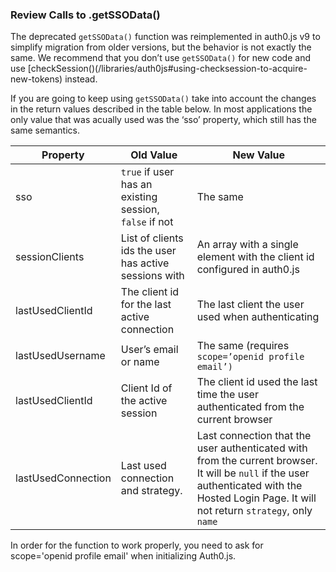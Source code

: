 ### Review Calls to .getSSOData()

The deprecated `getSSOData()` function was reimplemented in auth0.js v9 to simplify migration from older versions, but the behavior is not exactly the same. We recommend that you don’t use `getSSOData()` for new code and use [checkSession()(/libraries/auth0js#using-checksession-to-acquire-new-tokens) instead.

If you are going to keep using `getSSOData()` take into account the changes in the return values described in the table below. In most applications the only value that was acually used was the ‘sso’ property, which still has the same semantics. 

| Property | Old Value | New Value |
| --- | --- | --- |
| sso | `true` if user has an existing session, `false` if not | The same |
| sessionClients | List of clients ids the user has active sessions with | An array with a single element with the client id configured in auth0.js |
| lastUsedClientId | The client id for the last active connection | The last client the user used when authenticating |
| lastUsedUsername | User’s email or name | The same (requires `scope=’openid profile email’)` |
| lastUsedClientId | Client Id of the active session  | The client id used the last time the user authenticated from the current browser |
| lastUsedConnection | Last used connection and strategy. | Last connection that the user authenticated with from the current browser. It will be `null` if the user authenticated with the Hosted Login Page. It will not return `strategy`, only `name` |

In order for the function to work properly, you need to ask for scope='openid profile email' when initializing Auth0.js. 
